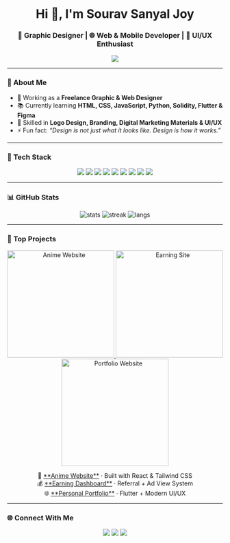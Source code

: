 <!-- Profile Header -->
<h1 align="center">Hi 👋, I'm Sourav Sanyal Joy</h1>
<h3 align="center">🚀 Graphic Designer | 🌐 Web & Mobile Developer | 🎨 UI/UX Enthusiast</h3>

<!-- Typing SVG Effect -->
<p align="center">
  <img src="https://readme-typing-svg.herokuapp.com?font=Fira+Code&pause=1000&color=00C0FF&center=true&vCenter=true&width=500&lines=Graphic+Designer;Web+%26+Mobile+Developer;UI%2FUX+Designer;Always+Learning+New+Tech!"/>
</p>

---

### 🌟 About Me  
- 🔭 Working as a **Freelance Graphic & Web Designer**  
- 📚 Currently learning **HTML, CSS, JavaScript, Python, Solidity, Flutter & Figma**  
- 🎨 Skilled in **Logo Design, Branding, Digital Marketing Materials & UI/UX**  
- ⚡ Fun fact: *“Design is not just what it looks like. Design is how it works.”*  

---

### 🚀 Tech Stack  
<p align="center">
  <img src="https://img.shields.io/badge/HTML5-E34F26?style=for-the-badge&logo=html5&logoColor=white"/>
  <img src="https://img.shields.io/badge/CSS3-1572B6?style=for-the-badge&logo=css3&logoColor=white"/>
  <img src="https://img.shields.io/badge/JavaScript-F7DF1E?style=for-the-badge&logo=javascript&logoColor=black"/>
  <img src="https://img.shields.io/badge/Python-3776AB?style=for-the-badge&logo=python&logoColor=white"/>
  <img src="https://img.shields.io/badge/Solidity-363636?style=for-the-badge&logo=solidity&logoColor=white"/>
  <img src="https://img.shields.io/badge/Flutter-02569B?style=for-the-badge&logo=flutter&logoColor=white"/>
  <img src="https://img.shields.io/badge/Figma-F24E1E?style=for-the-badge&logo=figma&logoColor=white"/>
  <img src="https://img.shields.io/badge/Adobe%20Photoshop-31A8FF?style=for-the-badge&logo=adobephotoshop&logoColor=white"/>
  <img src="https://img.shields.io/badge/Adobe%20Illustrator-FF9A00?style=for-the-badge&logo=adobeillustrator&logoColor=white"/>
</p>

---

### 📊 GitHub Stats  
<p align="center">
  <img src="https://github-readme-stats.vercel.app/api?username=Souravsanyal1&show_icons=true&theme=tokyonight" alt="stats"/>
  <img src="https://github-readme-streak-stats.herokuapp.com/?user=Souravsanyal1&theme=tokyonight" alt="streak"/>
  <img src="https://github-readme-stats.vercel.app/api/top-langs/?username=Souravsanyal1&layout=compact&theme=tokyonight" alt="langs"/>
</p>

---

### 💎 Top Projects  
<p align="center">
  <a href="https://github.com/Souravsanyal1/Anime-Website" target="_blank">
    <img src="https://github.com/Souravsanyal1/Anime-Website/raw/main/screenshot.png" alt="Anime Website" width="250"/>
  </a>
  <a href="https://github.com/Souravsanyal1/Earning-Site" target="_blank">
    <img src="https://github.com/Souravsanyal1/Earning-Site/raw/main/screenshot.png" alt="Earning Site" width="250"/>
  </a>
  <a href="https://github.com/Souravsanyal1/Portfolio" target="_blank">
    <img src="https://github.com/Souravsanyal1/Portfolio/raw/main/screenshot.png" alt="Portfolio Website" width="250"/>
  </a>
</p>

<p align="center">
  🎨 <a href="https://github.com/Souravsanyal1/Anime-Website" target="_blank">**Anime Website**</a> · Built with React & Tailwind CSS <br>
  💰 <a href="https://github.com/Souravsanyal1/Earning-Site" target="_blank">**Earning Dashboard**</a> · Referral + Ad View System <br>
  🌐 <a href="https://github.com/Souravsanyal1/Portfolio" target="_blank">**Personal Portfolio**</a> · Flutter + Modern UI/UX
</p>

---

### 🌐 Connect With Me  
<p align="center">
  <a href="https://www.linkedin.com/in/YOUR-LINKEDIN" target="_blank"><img src="https://img.shields.io/badge/LinkedIn-0077B5?style=for-the-badge&logo=linkedin&logoColor=white"/></a>
  <a href="mailto:joysanyal1999@gmail.com"><img src="https://img.shields.io/badge/Gmail-D14836?style=for-the-badge&logo=gmail&logoColor=white"/></a>
  <a href="https://souravsanyal.pro" target="_blank"><img src="https://img.shields.io/badge/Portfolio-000000?style=for-the-badge&logo=vercel&logoColor=white"/></a>
</p>
